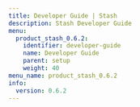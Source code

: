 ```yaml
---
title: Developer Guide | Stash
description: Stash Developer Guide
menu:
  product_stash_0.6.2:
    identifier: developer-guide
    name: Developer Guide
    parent: setup
    weight: 40
menu_name: product_stash_0.6.2
info:
  version: 0.6.2
---
```


